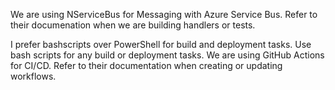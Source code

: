 We are using NServiceBus for Messaging with Azure Service Bus. Refer to their documenation when we are building handlers or tests.

I prefer bashscripts over PowerShell for build and deployment tasks. Use bash scripts for any build or deployment tasks.
We are using GitHub Actions for CI/CD. Refer to their documentation when creating or updating workflows.